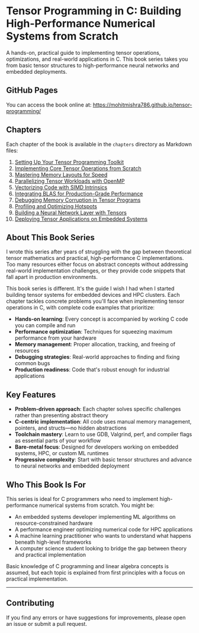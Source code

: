 # Tensor Programming in C: Building High-Performance Numerical Systems from Scratch

A hands-on, practical guide to implementing tensor operations, optimizations, and real-world applications in C. This book series takes you from basic tensor structures to high-performance neural networks and embedded deployments.

## GitHub Pages

You can access the book online at: https://mohitmishra786.github.io/tensor-programming/

## Chapters

Each chapter of the book is available in the `chapters` directory as Markdown files:

1. [Setting Up Your Tensor Programming Toolkit](chapters/chapter-01-setting-up-your-tensor-programming-toolkit.md)
2. [Implementing Core Tensor Operations from Scratch](chapters/chapter-02-implementing-core-tensor-operations-from-scratch.md)
3. [Mastering Memory Layouts for Speed](chapters/chapter-03-mastering-memory-layouts-for-speed.md)
4. [Parallelizing Tensor Workloads with OpenMP](chapters/chapter-04-parallelizing-tensor-workloads-with-openmp.md)
5. [Vectorizing Code with SIMD Intrinsics](chapters/chapter-05-vectorizing-code-with-simd-intrinsics.md)
6. [Integrating BLAS for Production-Grade Performance](chapters/chapter-06-integrating-blas-for-production-grade-performance.md)
7. [Debugging Memory Corruption in Tensor Programs](chapters/chapter-07-debugging-memory-corruption-in-tensor-programs.md)
8. [Profiling and Optimizing Hotspots](chapters/chapter-08-profiling-and-optimizing-hotspots.md)
9. [Building a Neural Network Layer with Tensors](chapters/chapter-09-building-a-neural-network-layer-with-tensors.md)
10. [Deploying Tensor Applications on Embedded Systems](chapters/chapter-10-deploying-tensor-applications-on-embedded-systems.md)

## About This Book Series

I wrote this series after years of struggling with the gap between theoretical tensor mathematics and practical, high-performance C implementations. Too many resources either focus on abstract concepts without addressing real-world implementation challenges, or they provide code snippets that fall apart in production environments.

This book series is different. It's the guide I wish I had when I started building tensor systems for embedded devices and HPC clusters. Each chapter tackles concrete problems you'll face when implementing tensor operations in C, with complete code examples that prioritize:

- **Hands-on learning**: Every concept is accompanied by working C code you can compile and run
- **Performance optimization**: Techniques for squeezing maximum performance from your hardware
- **Memory management**: Proper allocation, tracking, and freeing of resources
- **Debugging strategies**: Real-world approaches to finding and fixing common bugs
- **Production readiness**: Code that's robust enough for industrial applications

## Key Features

- **Problem-driven approach**: Each chapter solves specific challenges rather than presenting abstract theory
- **C-centric implementation**: All code uses manual memory management, pointers, and structs—no hidden abstractions
- **Toolchain mastery**: Learn to use GDB, Valgrind, perf, and compiler flags as essential parts of your workflow
- **Bare-metal focus**: Designed for developers working on embedded systems, HPC, or custom ML runtimes
- **Progressive complexity**: Start with basic tensor structures and advance to neural networks and embedded deployment

## Who This Book Is For

This series is ideal for C programmers who need to implement high-performance numerical systems from scratch. You might be:

- An embedded systems developer implementing ML algorithms on resource-constrained hardware
- A performance engineer optimizing numerical code for HPC applications
- A machine learning practitioner who wants to understand what happens beneath high-level frameworks
- A computer science student looking to bridge the gap between theory and practical implementation

Basic knowledge of C programming and linear algebra concepts is assumed, but each topic is explained from first principles with a focus on practical implementation.

---

## Contributing

If you find any errors or have suggestions for improvements, please open an issue or submit a pull request.
